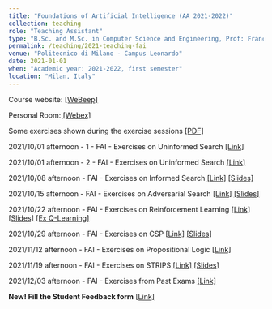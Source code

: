 ```yaml
---
title: "Foundations of Artificial Intelligence (AA 2021-2022)"
collection: teaching
role: "Teaching Assistant"
type: "B.Sc. and M.Sc. in Computer Science and Engineering, Prof: Francesco Amigoni and Pier Luca Lanzi"
permalink: /teaching/2021-teaching-fai
venue: "Politecnico di Milano - Campus Leonardo"
date: 2021-01-01
when: "Academic year: 2021-2022, first semester"
location: "Milan, Italy"
---
```


Course website: [[WeBeep]](https://webeep.polimi.it/course/view.php?id=175) 

Personal Room: [[Webex]](https://politecnicomilano.webex.com/meet/albertomaria.metelli)

Some exercises shown during the exercise sessions [[PDF]](https://albertometelli.github.io/files/2021-fai/exercises.pdf)

2021/10/01 afternoon - 1 - FAI - Exercises on Uninformed Search
[[Link]](https://politecnicomilano.webex.com/politecnicomilano/ldr.php?RCID=e00e24b716bc2cf40c2a39d10261fdba)

2021/10/01 afternoon - 2 - FAI - Exercises on Uninformed Search
[[Link]](https://politecnicomilano.webex.com/politecnicomilano/ldr.php?RCID=a61a6bba01e42284b6c323c3b48fd8dc)

2021/10/08 afternoon - FAI - Exercises on Informed Search
[[Link]](https://politecnicomilano.webex.com/politecnicomilano/ldr.php?RCID=be94a3fb78876265beb581892c05d10f)
[[Slides]](https://albertometelli.github.io/files/2021-fai/FAI-10-08-2021.pdf)

2021/10/15 afternoon - FAI - Exercises on Adversarial Search
[[Link]](https://politecnicomilano.webex.com/politecnicomilano/ldr.php?RCID=a4e8bc7816c96a9a3264ca4ddba5b78f)
[[Slides]](https://albertometelli.github.io/files/2021-fai/FAI-10-15-2021.pdf)

2021/10/22 afternoon - FAI - Exercises on Reinforcement Learning
[[Link]](https://politecnicomilano.webex.com/politecnicomilano/ldr.php?RCID=620db213cd3cf30d15e4013c1d112b2a)
[[Slides]](https://albertometelli.github.io/files/2021-fai/FAI-10-22-2021.pdf)
[[Ex Q-Learning]](https://albertometelli.github.io/files/2021-fai/exercise_qlearning.pdf)

2021/10/29 afternoon - FAI - Exercises on CSP
[[Link]](https://politecnicomilano.webex.com/politecnicomilano/ldr.php?RCID=233a08c6a1ebfd4afee4e33997cf2572)
[[Slides]](https://albertometelli.github.io/files/2021-fai/FAI-10-29-2021.pdf)

2021/11/12 afternoon - FAI - Exercises on Propositional Logic
[[Link]](https://politecnicomilano.webex.com/politecnicomilano/ldr.php?RCID=ffb6a6ace90e2fb66470feb4309be23b)

2021/11/19 afternoon - FAI - Exercises on STRIPS
[[Link]](https://politecnicomilano.webex.com/politecnicomilano/ldr.php?RCID=12a20ee6220bc8ae5593765ba78f7aff)
[[Slides]](https://albertometelli.github.io/files/2021-fai/FAI-11-19-2021.pdf)

2021/12/03 afternoon - FAI - Exercises from Past Exams
[[Link]](https://politecnicomilano.webex.com/politecnicomilano/ldr.php?RCID=e57b9db7aeca379367353e9237b5f45d)

**New! Fill the Student Feedback form** [[Link]](https://bit.ly/3C3fs5e)
